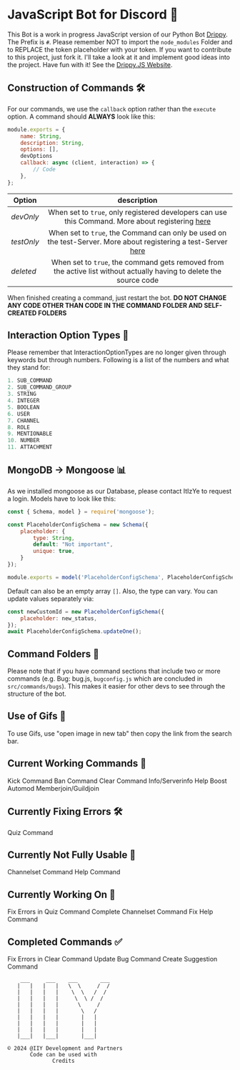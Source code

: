 # JavaScript Bot for Discord 🤖

This Bot is a work in progress JavaScript version of our Python Bot [Drippy](https://github.com/ItIzYe/Va). The Prefix is `#`. Please remember NOT to import the `node_modules` Folder and to REPLACE the token placeholder with your token. If you want to contribute to this project, just fork it. I'll take a look at it and implement good ideas into the project. Have fun with it! See the [Drippy.JS Website](https://itizye.github.io/Drippy.JS/).

## Construction of Commands 🛠️

For our commands, we use the `callback` option rather than the `execute` option. A command should **ALWAYS** look like this:

```js
module.exports = {
    name: String,
    description: String,
    options: [],
    devOptions
    callback: async (client, interaction) => {
        // Code
    },
};
```


| Option    |                                                            description                                                             |
|-----------|:---------------------------------------------------------------------------------------------------------------------------------:|
| *devOnly* |          When set to `true`, only registered developers can use this Command. More about registering <a href="">here</a>          |
|*testOnly* | When set to `true`, the Command can only be used on the test-Server. More about registering a test-Server <a href="">here</a><br> |
|*deleted*           |        When set to `true`, the command gets removed from the active list without actually having to delete the source code        |

When finished creating a command, just restart the bot. **DO NOT CHANGE ANY CODE OTHER THAN CODE IN THE COMMAND FOLDER AND SELF-CREATED FOLDERS**

## Interaction Option Types 🔄
Please remember that InteractionOptionTypes are no longer given through keywords but through numbers. Following is a list of the numbers and what they stand for:
```js
1. SUB_COMMAND
2. SUB_COMMAND_GROUP
3. STRING
4. INTEGER
5. BOOLEAN
6. USER
7. CHANNEL
8. ROLE
9. MENTIONABLE
10. NUMBER
11. ATTACHMENT
```


## MongoDB -> Mongoose 📊
As we installed mongoose as our Database, please contact ItIzYe to request a login. Models have to look like this:

```js
const { Schema, model } = require('mongoose');

const PlaceholderConfigSchema = new Schema({
    placeholder: {
        type: String,
        default: "Not important",
        unique: true,
    }
});

module.exports = model('PlaceholderConfigSchema', PlaceholderConfigSchema);
```

Default can also be an empty array `[]`. Also, the type can vary. You can update values separately via:

```js
const newCustomId = new PlaceholderConfigSchema({
    placeholder: new_status,
});
await PlaceholderConfigSchema.updateOne();
```

## Command Folders 📁
Please note that if you have command sections that include two or more commands (e.g. Bug: bug.js, ``bugconfig.js`` which are concluded in ``src/commands/bugs``). This makes it easier for other devs to see through the structure of the bot.

## Use of Gifs 🎥
To use Gifs, use "open image in new tab" then copy the link from the search bar.

## Current Working Commands 💼
Kick Command
Ban Command
Clear Command
Info/Serverinfo
Help
Boost
Automod
Memberjoin/Guildjoin

## Currently Fixing Errors 🛠️
Quiz Command

## Currently Not Fully Usable 🚫
Channelset Command
Help Command

## Currently Working On 🚧
Fix Errors in Quiz Command
Complete Channelset Command
Fix Help Command

## Completed Commands ✅
Fix Errors in Clear Command
Update Bug Command
Create Suggestion Command


```
    ___     ___    ___       ___
   |   |   |   |   \  \     /  /
   |   |   |   |    \  \   /  /
   |   |   |   |     \  \ /  /
   |   |   |   |      \     /
   |   |   |   |       \   /
   |   |   |   |       |   |
   |   |   |   |       |   |
   |   |   |   |       |   |
   |___|   |___|       |___|

© 2024 @IIY Development and Partners
       Code can be used with
              Credits
```



